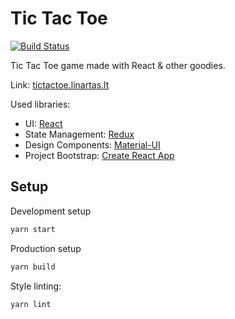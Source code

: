 # Tic Tac Toe

[![Build Status](https://travis-ci.org/LiLinen/decor-example.svg?branch=master)](https://travis-ci.org/LiLinen/decor-example)

Tic Tac Toe game made with React & other goodies.

Link: [tictactoe.linartas.lt]([tictactoe.linartas.lt])

Used libraries:
* UI: [React](https://reactjs.org/)
* State Management: [Redux](https://redux.js.org)
* Design Components: [Material-UI](https://material-ui.com/)
* Project Bootstrap:  [Create React App](https://github.com/facebook/create-react-app)

## Setup

Development setup
```bash
yarn start
```

Production setup
```bash
yarn build
```

Style linting:
```bash
yarn lint
```